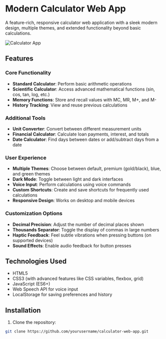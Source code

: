 # Modern Calculator Web App

A feature-rich, responsive calculator web application with a sleek modern design, multiple themes, and extended functionality beyond basic calculations.

![Calculator App](https://placeholder-for-screenshot.com/calculator-screenshot.png)

## Features

### Core Functionality
- **Standard Calculator**: Perform basic arithmetic operations
- **Scientific Calculator**: Access advanced mathematical functions (sin, cos, tan, log, etc.)
- **Memory Functions**: Store and recall values with MC, MR, M+, and M-
- **History Tracking**: View and reuse previous calculations

### Additional Tools
- **Unit Converter**: Convert between different measurement units
- **Financial Calculator**: Calculate loan payments, interest, and totals
- **Date Calculator**: Find days between dates or add/subtract days from a date

### User Experience
- **Multiple Themes**: Choose between default, premium (gold/black), blue, and green themes
- **Dark Mode**: Toggle between light and dark interfaces
- **Voice Input**: Perform calculations using voice commands
- **Custom Shortcuts**: Create and save shortcuts for frequently used calculations
- **Responsive Design**: Works on desktop and mobile devices

### Customization Options
- **Decimal Precision**: Adjust the number of decimal places shown
- **Thousands Separator**: Toggle the display of commas in large numbers
- **Haptic Feedback**: Feel subtle vibrations when pressing buttons (on supported devices)
- **Sound Effects**: Enable audio feedback for button presses

## Technologies Used

- HTML5
- CSS3 (with advanced features like CSS variables, flexbox, grid)
- JavaScript (ES6+)
- Web Speech API for voice input
- LocalStorage for saving preferences and history

## Installation

1. Clone the repository:
```bash
git clone https://github.com/yourusername/calculator-web-app.git
```

